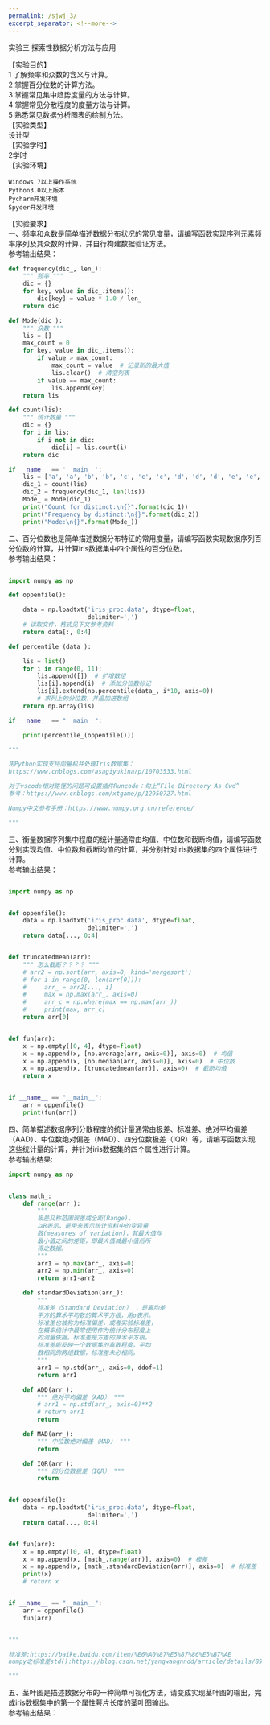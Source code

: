```yaml
---
permalink: /sjwj_3/
excerpt_separator: <!--more-->
---
```

实验三 探索性数据分析方法与应用 
<!--more-->

【实验目的】  
1 了解频率和众数的含义与计算。  
2 掌握百分位数的计算方法。  
3 掌握常见集中趋势度量的方法与计算。  
4 掌握常见分散程度的度量方法与计算。  
5 熟悉常见数据分析图表的绘制方法。  
【实验类型】  
设计型  
【实验学时】  
2学时  
【实验环境】  

	Windows 7以上操作系统  
	Python3.0以上版本  
	Pycharm开发环境  
	Spyder开发环境  

【实验要求】  
一、频率和众数是简单描述数据分布状况的常见度量，请编写函数实现序列元素频率序列及其众数的计算，并自行构建数据验证方法。  
参考输出结果：  

``` python
def frequency(dic_, len_):
    """ 频率 """
    dic = {}
    for key, value in dic_.items():
        dic[key] = value * 1.0 / len_
    return dic

def Mode(dic_):
    """ 众数 """
    lis = []
    max_count = 0
    for key, value in dic_.items():
        if value > max_count:
            max_count = value  # 记录新的最大值
            lis.clear()  # 清空列表
        if value == max_count:
            lis.append(key)
    return lis

def count(lis):
    """ 统计数量 """
    dic = {}
    for i in lis:
        if i not in dic:
            dic[i] = lis.count(i)
    return dic

if __name__ == '__main__':
    lis = ['a', 'a', 'b', 'b', 'c', 'c', 'c', 'd', 'd', 'd', 'e', 'e', 'e']
    dic_1 = count(lis)
    dic_2 = frequency(dic_1, len(lis))
    Mode_ = Mode(dic_1)
    print("Count for distinct:\n{}".format(dic_1))
    print("Frequency by distinct:\n{}".format(dic_2))
    print("Mode:\n{}".format(Mode_))

```

二、百分位数也是简单描述数据分布特征的常用度量，请编写函数实现数据序列百分位数的计算，并计算iris数据集中四个属性的百分位数。  
参考输出结果：
```python

import numpy as np

def oppenfile():

    data = np.loadtxt('iris_proc.data', dtype=float,
                      delimiter=',')
    # 读取文件，格式见下文参考资料
    return data[:, 0:4]

def percentile_(data_):

    lis = list()
    for i in range(0, 11):
        lis.append([])  # 扩增数组
        lis[i].append(i)  # 添加分位数标记
        lis[i].extend(np.percentile(data_, i*10, axis=0))
        # 求列上的分位数，并追加进数组
    return np.array(lis)

if __name__ == "__main__":

    print(percentile_(oppenfile()))

""" 

用Python实现支持向量机并处理Iris数据集：
https://www.cnblogs.com/asagiyukina/p/10703533.html

对于vscode相对路径的问题可设置插件Runcode：勾上“File Directory As Cwd”
参考：https://www.cnblogs.com/xtgame/p/12950727.html

Numpy中文参考手册：https://www.numpy.org.cn/reference/

"""
```  

三、衡量数据序列集中程度的统计量通常由均值、中位数和截断均值，请编写函数分别实现均值、中位数和截断均值的计算，并分别针对iris数据集的四个属性进行计算。  
参考输出结果：  
```python

import numpy as np


def oppenfile():
    data = np.loadtxt('iris_proc.data', dtype=float,
                      delimiter=',')
    return data[..., 0:4]


def truncatedmean(arr):
    """ 怎么截断？？？？ """
    # arr2 = np.sort(arr, axis=0, kind='mergesort')
    # for i in range(0, len(arr[0])):
    #     arr_ = arr2[..., i]
    #     max = np.max(arr_, axis=0)
    #     arr_c = np.where(max == np.max(arr_))
    #     print(max, arr_c)
    return arr[0]


def fun(arr):
    x = np.empty([0, 4], dtype=float)
    x = np.append(x, [np.average(arr, axis=0)], axis=0)  # 均值
    x = np.append(x, [np.median(arr, axis=0)], axis=0)  # 中位数
    x = np.append(x, [truncatedmean(arr)], axis=0)  # 截断均值
    return x


if __name__ == "__main__":
    arr = oppenfile()
    print(fun(arr))
```

四、简单描述数据序列分散程度的统计量通常由极差、标准差、绝对平均偏差（AAD）、中位数绝对偏差（MAD）、四分位数极差（IQR）等，请编写函数实现这些统计量的计算，并针对iris数据集的四个属性进行计算。  
参考输出结果:  
```python
import numpy as np


class math_:
    def range(arr_):
        """
        极差又称范围误差或全距(Range)，
        以R表示，是用来表示统计资料中的变异量
        数(measures of variation)，其最大值与
        最小值之间的差距，即最大值减最小值后所
        得之数据。
        """
        arr1 = np.max(arr_, axis=0)
        arr2 = np.min(arr_, axis=0)
        return arr1-arr2

    def standardDeviation(arr_):
        """ 
        标准差（Standard Deviation） ，是离均差
        平方的算术平均数的算术平方根，用σ表示。
        标准差也被称为标准偏差，或者实验标准差，
        在概率统计中最常使用作为统计分布程度上
        的测量依据。标准差是方差的算术平方根。
        标准差能反映一个数据集的离散程度。平均
        数相同的两组数据，标准差未必相同。
        """
        arr1 = np.std(arr_, axis=0, ddof=1)
        return arr1

    def ADD(arr_):
        """ 绝对平均偏差（AAD） """
        # arr1 = np.std(arr_, axis=0)**2
        # return arr1
        return

    def MAD(arr_):
        """ 中位数绝对偏差（MAD） """
        return

    def IQR(arr_):
        """ 四分位数极差（IQR） """
        return


def oppenfile():
    data = np.loadtxt('iris_proc.data', dtype=float,
                      delimiter=',')
    return data[..., 0:4]


def fun(arr):
    x = np.empty([0, 4], dtype=float)
    x = np.append(x, [math_.range(arr)], axis=0)  # 极差
    x = np.append(x, [math_.standardDeviation(arr)], axis=0)  # 标准差
    print(x)
    # return x


if __name__ == "__main__":
    arr = oppenfile()
    fun(arr)


""" 

标准差:https://baike.baidu.com/item/%E6%A0%87%E5%87%86%E5%B7%AE
numpy之标准差std():https://blog.csdn.net/yangwangnndd/article/details/89528492

"""

```

五、茎叶图是描述数据分布的一种简单可视化方法，请变成实现茎叶图的输出，完成iris数据集中的第一个属性萼片长度的茎叶图输出。  
参考输出结果：  
